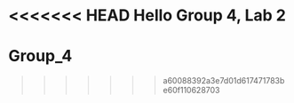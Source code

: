 <<<<<<< HEAD
Hello Group 4, Lab 2
=======
# Group_4
>>>>>>> a60088392a3e7d01d617471783be60f110628703
